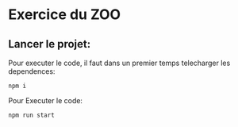 # Exercice du ZOO

## Lancer le projet:
Pour executer le code, il faut dans un premier temps telecharger les dependences:
```Shell
npm i
```

Pour Executer le code:
```Shell
npm run start
```
